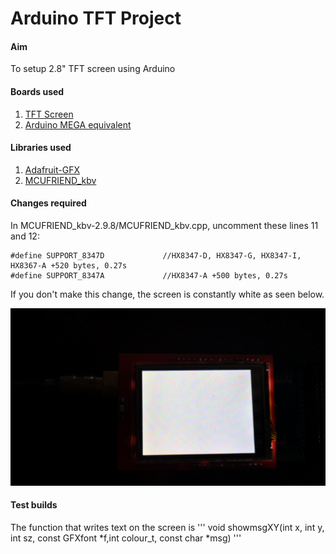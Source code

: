 # Arduino TFT Project

#### Aim
To setup 2.8" TFT screen using Arduino

#### Boards used
1. [TFT Screen](https://www.ebay.co.uk/itm/2-4-Inch-LCD-TFT-Touch-Screen-Display-Shield-Module-for-Arduino-UNO-MEGA-2560-PI/263982083387?ssPageName=STRK%3AMEBIDX%3AIT&_trksid=p2057872.m2749.l2649)
2. [Arduino MEGA equivalent](https://www.ebay.co.uk/itm/Arduino-Mega-2560-R3-ATmega328P-16U2-MU-Compatible-Board-FREE-USB-Cable-UK/262595532334?ssPageName=STRK%3AMEBIDX%3AIT&_trksid=p2057872.m2749.l2649)

#### Libraries used
1. [Adafruit-GFX](https://github.com/adafruit/Adafruit-GFX-Library)
2. [MCUFRIEND_kbv](https://github.com/prenticedavid/MCUFRIEND_kbv)

#### Changes required
In MCUFRIEND_kbv-2.9.8/MCUFRIEND_kbv.cpp, uncomment these lines 11 and 12:

```
#define SUPPORT_8347D             //HX8347-D, HX8347-G, HX8347-I, HX8367-A +520 bytes, 0.27s
#define SUPPORT_8347A             //HX8347-A +500 bytes, 0.27s
```

If you don't make this change, the screen is constantly white as seen below.

![Before Change](https://github.com/SpiteyBill/arduino-tft-text/blob/master/Images/IMG_20190316_153046.jpg)

#### Test builds

The function that writes text on the screen is 
'''
void showmsgXY(int x, int y, int sz, const GFXfont *f,int colour_t, const char *msg)
'''







